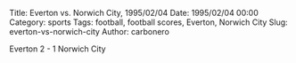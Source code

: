 Title: Everton vs. Norwich City, 1995/02/04
Date: 1995/02/04 00:00
Category: sports
Tags: football, football scores, Everton, Norwich City
Slug: everton-vs-norwich-city
Author: carbonero


Everton 2 - 1 Norwich City

